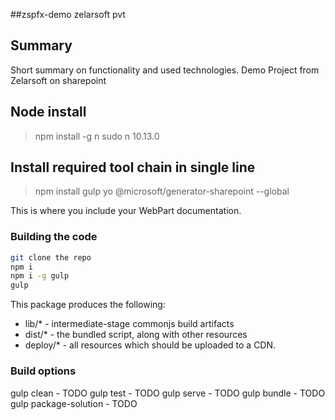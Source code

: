 ##zspfx-demo zelarsoft pvt


## Summary

Short summary on functionality and used technologies.
Demo Project from Zelarsoft on sharepoint 

## Node  install
> npm install -g n
> sudo n 10.13.0

## Install required tool chain in single line
> npm install gulp yo @microsoft/generator-sharepoint --global

This is where you include your WebPart documentation.


### Building the code

```bash
git clone the repo
npm i
npm i -g gulp
gulp
```

This package produces the following:

* lib/* - intermediate-stage commonjs build artifacts
* dist/* - the bundled script, along with other resources
* deploy/* - all resources which should be uploaded to a CDN.

### Build options

gulp clean - TODO
gulp test - TODO
gulp serve - TODO
gulp bundle - TODO
gulp package-solution - TODO

